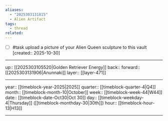 ```yaml
---
aliases:
  - "2025303131815"
  - Alien Artifact
tags:
  - thread
related:
---
```


- [ ] #task upload a picture of your Alien Queen sculpture to this vault  [created:: 2025-10-30]

***

up:: [[2025303105520|Golden Retriever Energy]]
back:: 
forward:: [[2025303131906|Anunnaki]]
layer:: [[layer-471]]

***

year:: [[timeblock-year-2025|2025]]
quarter:: [[timeblock-quarter-4|Q4]]
month:: [[timeblock-month-10|October]]
week:: [[timeblock-week-44|W44]]
date:: [[timeblock-date-Oct30|Oct 30]]
day:: [[timeblock-weekday-4|Thursday]] ([[timeblock-monthday-30|30th]])
hour:: [[timeblock-hour-13|H13]]

***
